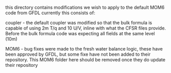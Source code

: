 this directory contains modifications we wish to apply to the default MOM6 code from GFDL currently this consists of:

coupler - the default coupler was modified so that the bulk formula is capable of using 2m T/q and 10 U/V, inline with what the CFSR files provide. Before the bulk formula code was expecting all fields at the same level (10m)


MOM6 - bug fixes were made to the fresh water balance logic, these have been approved by GFDL, but some fixe have not been added to their repository. This MOM6 folder here should be removed once they do update their repository
